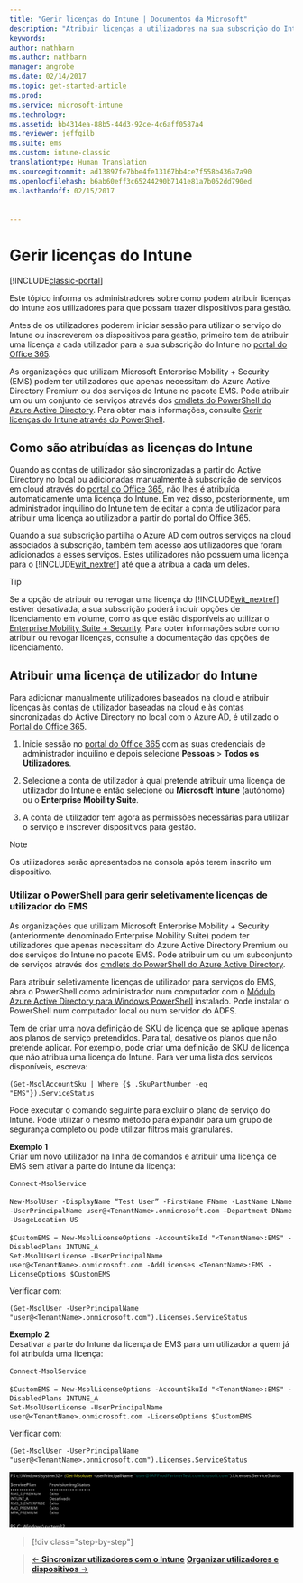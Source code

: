 ```yaml
---
title: "Gerir licenças do Intune | Documentos da Microsoft"
description: "Atribuir licenças a utilizadores na sua subscrição do Intune"
keywords: 
author: nathbarn
ms.author: nathbarn
manager: angrobe
ms.date: 02/14/2017
ms.topic: get-started-article
ms.prod: 
ms.service: microsoft-intune
ms.technology: 
ms.assetid: bb4314ea-88b5-44d3-92ce-4c6aff0587a4
ms.reviewer: jeffgilb
ms.suite: ems
ms.custom: intune-classic
translationtype: Human Translation
ms.sourcegitcommit: ad13897fe7bbe4fe13167bb4ce7f558b436a7a90
ms.openlocfilehash: b6ab60eff3c65244290b7141e81a7b052dd790ed
ms.lasthandoff: 02/15/2017


---
```


# <a name="manage-intune-licenses"></a>Gerir licenças do Intune

[!INCLUDE[classic-portal](../includes/classic-portal.md)]

Este tópico informa os administradores sobre como podem atribuir licenças do Intune aos utilizadores para que possam trazer dispositivos para gestão.

Antes de os utilizadores poderem iniciar sessão para utilizar o serviço do Intune ou inscreverem os dispositivos para gestão, primeiro tem de atribuir uma licença a cada utilizador para a sua subscrição do Intune no [portal do Office 365](http://go.microsoft.com/fwlink/p/?LinkId=698854).

As organizações que utilizam Microsoft Enterprise Mobility + Security (EMS) podem ter utilizadores que apenas necessitam do Azure Active Directory Premium ou dos serviços do Intune no pacote EMS. Pode atribuir um ou um conjunto de serviços através dos [cmdlets do PowerShell do Azure Active Directory](https://msdn.microsoft.com/library/jj151815.aspx). Para obter mais informações, consulte [Gerir licenças do Intune através do PowerShell](start-with-a-paid-subscription-to-microsoft-intune-step-4-posh.md).

## <a name="how-intune-licenses-are-assigned"></a>Como são atribuídas as licenças do Intune
Quando as contas de utilizador são sincronizadas a partir do Active Directory no local ou adicionadas manualmente à subscrição de serviços em cloud através do [portal do Office 365](http://go.microsoft.com/fwlink/p/?LinkId=698854), não lhes é atribuída automaticamente uma licença do Intune. Em vez disso, posteriormente, um administrador inquilino do Intune tem de editar a conta de utilizador para atribuir uma licença ao utilizador a partir do portal do Office 365.

Quando a sua subscrição partilha o Azure AD com outros serviços na cloud associados à subscrição, também tem acesso aos utilizadores que foram adicionados a esses serviços. Estes utilizadores não possuem uma licença para o [!INCLUDE[wit_nextref](../includes/wit_nextref_md.md)] até que a atribua a cada um deles.

> [!TIP]
> Se a opção de atribuir ou revogar uma licença do [!INCLUDE[wit_nextref](../includes/wit_nextref_md.md)] estiver desativada, a sua subscrição poderá incluir opções de licenciamento em volume, como as que estão disponíveis ao utilizar o [Enterprise Mobility Suite + Security](https://www.microsoft.com/en-us/server-cloud/enterprise-mobility/overview.aspx). Para obter informações sobre como atribuir ou revogar licenças, consulte a documentação das opções de licenciamento.

## <a name="assign-an-intune-user-license"></a>Atribuir uma licença de utilizador do Intune

Para adicionar manualmente utilizadores baseados na cloud e atribuir licenças às contas de utilizador baseadas na cloud e às contas sincronizadas do Active Directory no local com o Azure AD, é utilizado o [Portal do Office 365](http://go.microsoft.com/fwlink/p/?LinkId=698854).

1.  Inicie sessão no [portal do Office 365](http://go.microsoft.com/fwlink/p/?LinkId=698854) com as suas credenciais de administrador inquilino e depois selecione **Pessoas** > **Todos os Utilizadores**.

2.  Selecione a conta de utilizador à qual pretende atribuir uma licença de utilizador do Intune e então selecione ou **Microsoft Intune** (autónomo) ou o **Enterprise Mobility Suite**.

3.  A conta de utilizador tem agora as permissões necessárias para utilizar o serviço e inscrever dispositivos para gestão.

> [!NOTE]
> Os utilizadores serão apresentados na consola após terem inscrito um dispositivo.

### <a name="use-powershell-to-selectively-manage-ems-user-licenses"></a>Utilizar o PowerShell para gerir seletivamente licenças de utilizador do EMS
As organizações que utilizam Microsoft Enterprise Mobility + Security (anteriormente denominado Enterprise Mobility Suite) podem ter utilizadores que apenas necessitam do Azure Active Directory Premium ou dos serviços do Intune no pacote EMS. Pode atribuir um ou um subconjunto de serviços através dos [cmdlets do PowerShell do Azure Active Directory](https://msdn.microsoft.com/library/jj151815.aspx).

Para atribuir seletivamente licenças de utilizador para serviços do EMS, abra o PowerShell como administrador num computador com o [Módulo Azure Active Directory para Windows PowerShell](https://msdn.microsoft.com/library/jj151815.aspx#bkmk_installmodule) instalado. Pode instalar o PowerShell num computador local ou num servidor do ADFS.

Tem de criar uma nova definição de SKU de licença que se aplique apenas aos planos de serviço pretendidos. Para tal, desative os planos que não pretende aplicar. Por exemplo, pode criar uma definição de SKU de licença que não atribua uma licença do Intune. Para ver uma lista dos serviços disponíveis, escreva:

    (Get-MsolAccountSku | Where {$_.SkuPartNumber -eq "EMS"}).ServiceStatus

Pode executar o comando seguinte para excluir o plano de serviço do Intune. Pode utilizar o mesmo método para expandir para um grupo de segurança completo ou pode utilizar filtros mais granulares.

**Exemplo 1**<br>
Criar um novo utilizador na linha de comandos e atribuir uma licença de EMS sem ativar a parte do Intune da licença:

    Connect-MsolService

    New-MsolUser -DisplayName “Test User” -FirstName FName -LastName LName -UserPrincipalName user@<TenantName>.onmicrosoft.com –Department DName -UsageLocation US

    $CustomEMS = New-MsolLicenseOptions -AccountSkuId "<TenantName>:EMS" -DisabledPlans INTUNE_A
    Set-MsolUserLicense -UserPrincipalName user@<TenantName>.onmicrosoft.com -AddLicenses <TenantName>:EMS -LicenseOptions $CustomEMS


Verificar com:

    (Get-MsolUser -UserPrincipalName "user@<TenantName>.onmicrosoft.com").Licenses.ServiceStatus

**Exemplo 2**<br>
Desativar a parte do Intune da licença de EMS para um utilizador a quem já foi atribuída uma licença:

    Connect-MsolService

    $CustomEMS = New-MsolLicenseOptions -AccountSkuId "<TenantName>:EMS" -DisabledPlans INTUNE_A
    Set-MsolUserLicense -UserPrincipalName user@<TenantName>.onmicrosoft.com -LicenseOptions $CustomEMS

Verificar com:

    (Get-MsolUser -UserPrincipalName "user@<TenantName>.onmicrosoft.com").Licenses.ServiceStatus

![PoSH-AddLic-Verify](./media/posh-addlic-verify.png)

>[!div class="step-by-step"]

>[&larr; **Sincronizar utilizadores com o Intune**](.\start-with-a-paid-subscription-to-microsoft-intune-step-2.md)     [**Organizar utilizadores e dispositivos** &rarr;](.\start-with-a-paid-subscription-to-microsoft-intune-step-5.md)  

